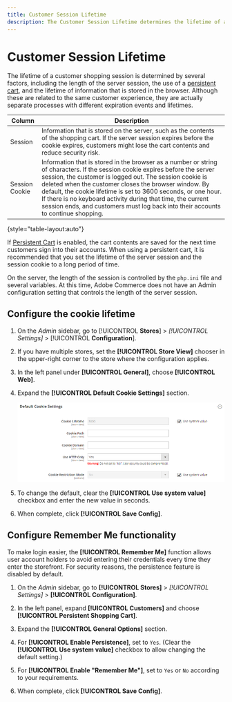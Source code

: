 ```yaml
---
title: Customer Session Lifetime
description: The Customer Session Lifetime determines the lifetime of a customer shopping session.
---
```


# Customer Session Lifetime

The lifetime of a customer shopping session is determined by several factors, including the length of the server session, the use of a [persistent cart](../stores-purchase/cart-persistent.md), and the lifetime of information that is stored in the browser. Although these are related to the same customer experience, they are actually separate processes with different expiration events and lifetimes.

|Column|Description|
| --- | --- |
| Session | Information that is stored on the server, such as the contents of the shopping cart. If the server session expires before the cookie expires, customers might lose the cart contents and reduce security risk. |
| Session Cookie | Information that is stored in the browser as a number or string of characters. If the session cookie expires before the server session, the customer is logged out. The session cookie is deleted when the customer closes the browser window. By default, the cookie lifetime is set to 3600 seconds, or one hour. If there is no keyboard activity during that time, the current session ends, and customers must log back into their accounts to continue shopping. |

{style="table-layout:auto"}

If [Persistent Cart](../stores-purchase/cart-persistent.md) is enabled, the cart contents are saved for the next time customers sign into their accounts. When using a persistent cart, it is recommended that you set the lifetime of the server session and the session cookie to a long period of time.

On the server, the length of the session is controlled by the `php.ini` file and several variables. At this time, Adobe Commerce does not have an Admin configuration setting that controls the length of the server session.

## Configure the cookie lifetime

1. On the _Admin_ sidebar, go to [!UICONTROL **Stores**] > _[!UICONTROL Settings]_ > [!UICONTROL **Configuration**].

1. If you have multiple stores, set the **[!UICONTROL Store View]** chooser in the upper-right corner to the store where the configuration applies.

1. In the left panel under **[!UICONTROL General]**, choose **[!UICONTROL Web]**.

1. Expand the **[!UICONTROL Default Cookie Settings]** section.

   ![Default Cookie Settings](assets/web-default-cookie-settings.png)

1. To change the default, clear the **[!UICONTROL Use system value]** checkbox and enter the new value in seconds.

1. When complete, click **[!UICONTROL Save Config]**.

## Configure Remember Me functionality

To make login easier, the **[!UICONTROL Remember Me]** function allows user account holders to avoid entering their credentials every time they enter the storefront. For security reasons, the persistence feature is disabled by default.

1. On the _Admin_ sidebar, go to **[!UICONTROL Stores]** > _[!UICONTROL Settings]_ > **[!UICONTROL Configuration]**.

1. In the left panel, expand **[!UICONTROL Customers]** and choose **[!UICONTROL Persistent Shopping Cart]**.

1. Expand the **[!UICONTROL General Options]** section.

1. For **[!UICONTROL Enable Persistence]**, set to `Yes`. (Clear the **[!UICONTROL Use system value]** checkbox to allow changing the default setting.)

1. For **[!UICONTROL Enable "Remember Me"]**, set to `Yes` or `No` according to your requirements.

1. When complete, click **[!UICONTROL Save Config]**.

